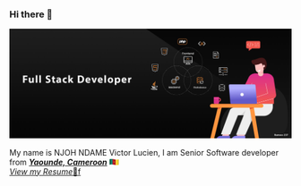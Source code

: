 ### Hi there 👋
<img src='./assets/header_banner-2 copie.jpg' />

<p>
  My name is NJOH NDAME Victor Lucien, I am Senior Software developer from <b><em><u>Yaounde, Cameroon</u></em></b> <img src="./assets/cameroon.png" width="18"/><br/>
  <a href="" target="_blank" alt="bpsmartdesign.resume.pdf"><em>View my Resume</em>🔭f</a>
</p>


<!--
**ramsesndame237/ramsesndame237** is a ✨ _special_ ✨ repository because its `README.md` (this file) appears on your GitHub profile.

Here are some ideas to get you started:

- 🔭 I’m currently working on ...
- 🌱 I’m currently learning ...
- 👯 I’m looking to collaborate on ...
- 🤔 I’m looking for help with ...
- 💬 Ask me about ...
- 📫 How to reach me: ...
- 😄 Pronouns: ...
- ⚡ Fun fact: ...
-->
